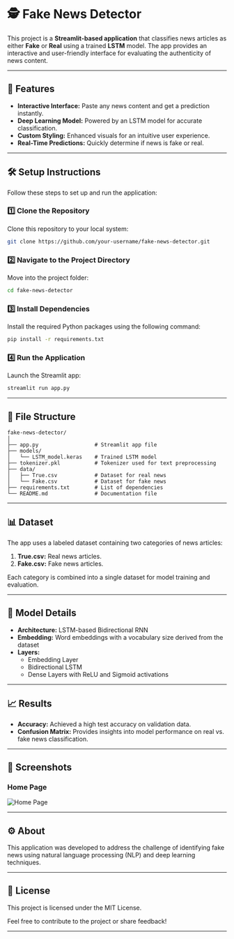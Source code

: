 # 🕵️ Fake News Detector  

This project is a **Streamlit-based application** that classifies news articles as either **Fake** or **Real** using a trained **LSTM** model. The app provides an interactive and user-friendly interface for evaluating the authenticity of news content.

---

## 🚀 Features  

- **Interactive Interface:** Paste any news content and get a prediction instantly.  
- **Deep Learning Model:** Powered by an LSTM model for accurate classification.  
- **Custom Styling:** Enhanced visuals for an intuitive user experience.  
- **Real-Time Predictions:** Quickly determine if news is fake or real.  

---

## 🛠️ Setup Instructions  

Follow these steps to set up and run the application:

### 1️⃣ Clone the Repository  
Clone this repository to your local system:  

```bash  
git clone https://github.com/your-username/fake-news-detector.git  
```  

### 2️⃣ Navigate to the Project Directory  
Move into the project folder:  

```bash  
cd fake-news-detector  
```  

### 3️⃣ Install Dependencies  
Install the required Python packages using the following command:  

```bash  
pip install -r requirements.txt  
```  

### 4️⃣ Run the Application  
Launch the Streamlit app:  

```bash  
streamlit run app.py  
```  

---

## 📂 File Structure  

```
fake-news-detector/
│
├── app.py                  # Streamlit app file
├── models/
│   └── LSTM_model.keras    # Trained LSTM model
├── tokenizer.pkl           # Tokenizer used for text preprocessing
├── data/
│   ├── True.csv            # Dataset for real news
│   └── Fake.csv            # Dataset for fake news
├── requirements.txt        # List of dependencies
└── README.md               # Documentation file
```

---

## 📊 Dataset  

The app uses a labeled dataset containing two categories of news articles:  

1. **True.csv:** Real news articles.  
2. **Fake.csv:** Fake news articles.  

Each category is combined into a single dataset for model training and evaluation.  

---

## 🧪 Model Details  

- **Architecture:** LSTM-based Bidirectional RNN  
- **Embedding:** Word embeddings with a vocabulary size derived from the dataset  
- **Layers:**  
  - Embedding Layer  
  - Bidirectional LSTM  
  - Dense Layers with ReLU and Sigmoid activations  

---

## 📈 Results  

- **Accuracy:** Achieved a high test accuracy on validation data.
- **Confusion Matrix:** Provides insights into model performance on real vs. fake news classification.

---

## 🎨 Screenshots  

### Home Page  
![Home Page](screenshots/home_page.png)  

---

## ⚙️ About  

This application was developed to address the challenge of identifying fake news using natural language processing (NLP) and deep learning techniques.  

---

## 📜 License  

This project is licensed under the MIT License.  

Feel free to contribute to the project or share feedback!  

---

